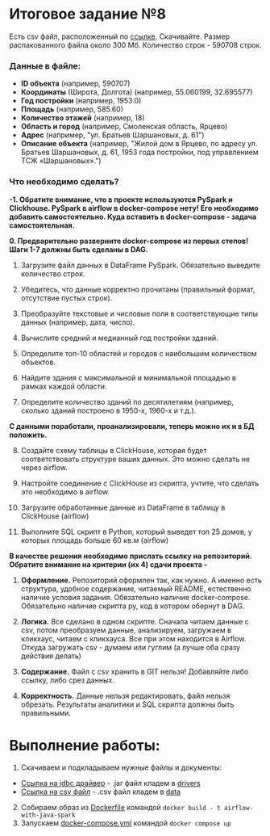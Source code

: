 # Итоговое задание №8
Есть csv файл, расположенный по [ссылке](https://disk.yandex.ru/d/bhf2M8C557AFVw). Скачивайте. Размер распакованного файла около 300 Мб. Количество строк - 590708 строк.

### Данные в файле:
* **ID объекта** (например, 590707)
* **Координаты** (Широта, Долгота) (например, 55.060199, 32.695577)
* **Год постройки** (например, 1953.0)
* **Площадь** (например, 585.60)
* **Количество этажей** (например, 18)
* **Область и город** (например, Смоленская область, Ярцево)
* **Адрес** (например, "ул. Братьев Шаршановых, д. 61")
* **Описание объекта** (например, "Жилой дом в Ярцево, по адресу ул. Братьев Шаршановых, д. 61, 1953 года постройки, под управлением ТСЖ «Шаршановых».")
### Что необходимо сделать?

**-1. Обратите внимание, что в проекте используются PySpark и Clickhouse. PySpark в airflow в docker-compose нету! 
Его необходимо добавить самостоятельно. Куда вставить в docker-compose - задача самостоятельная.** 

**0. Предварительно разверните docker-compose из первых степов! Шаги 1-7 должны быть сделаны в DAG.**

1. Загрузите файл данных в DataFrame PySpark. Обязательно выведите количество строк.

2. Убедитесь, что данные корректно прочитаны (правильный формат, отсутствие пустых строк).

3. Преобразуйте текстовые и числовые поля в соответствующие типы данных (например, дата, число).

4. Вычислите средний и медианный год постройки зданий.

5. Определите топ-10 областей и городов с наибольшим количеством объектов.

6. Найдите здания с максимальной и минимальной площадью в рамках каждой области.

7. Определите количество зданий по десятилетиям (например, сколько зданий построено в 1950-х, 1960-х и т.д.).

**С данными поработали, проанализировали, теперь можно их и в БД положить.** 

8. Создайте схему таблицы в ClickHouse, которая будет соответствовать структуре ваших данных. Это можно сделать не через airflow.

9. Настройте соединение с ClickHouse из скрипта, учтите, что сделать это необходимо в airflow.

10. Загрузите обработанные данные из DataFrame в таблицу в ClickHouse (airflow)

11. Выполните SQL скрипт в Python, который выведет топ 25 домов, у которых площадь больше 60 кв.м (airflow)

**В качестве решения необходимо прислать ссылку на репозиторий. Обратите внимание на критерии (их 4) сдачи проекта -**

1. **Оформление.** Репозиторий оформлен так, как нужно. А именно есть структура, удобное содержание, читаемый README, естественно наличие условия задания. Обязательно наличие docker-compose. Обязательно наличие скрипта py, код в котором обернут в DAG.

2. **Логика.** Все сделано в одном скрипте. Сначала читаем данные с csv, потом преобразуем данные, анализируем, загружаем в кликхаус, читаем с кликхауса. Все при этом находится в Airflow. Откуда загружать csv - думаем или гуглим (а лучше оба сразу действия делать)

3. **Содержание.** Файл c csv хранить в GIT нельзя! Добавляйте либо ссылку, либо срез данных.

4. **Корректность.** Данные нельзя редактировать, файл нельзя обрезать. Результаты аналитики и SQL скрипта должны быть правильными.

# Выполнение работы:
1. Скачиваем и подкладываем нужные файлы и документы:
* [Ссылка на jdbc драйвер](https://disk.yandex.ru/d/RLGROjsLtaSyZw) - .jar файл кладем в [drivers](drivers)
* [Ссылка на csv файл](https://disk.yandex.ru/d/bhf2M8C557AFVw) - .csv файл кладем в [data](data)

2. Собираем образ из [Dockerfile](Dockerfile) командой `docker build - t airflow-with-java-spark`
3. Запускаем [docker-compose.yml](docker-compose.yml) командой `docker compose up`

